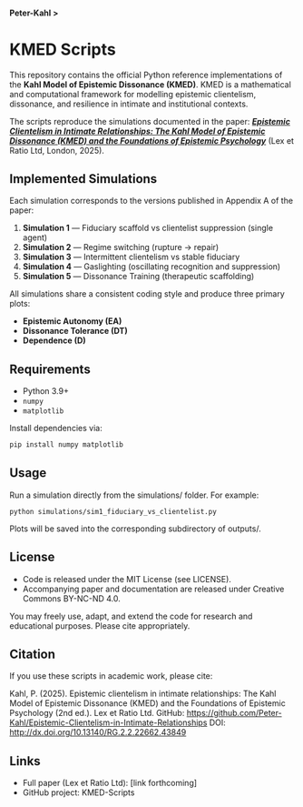 #### Peter-Kahl >

# KMED Scripts

This repository contains the official Python reference implementations of the **Kahl Model of Epistemic Dissonance (KMED)**.
KMED is a mathematical and computational framework for modelling epistemic clientelism, dissonance, and resilience in intimate and institutional contexts.

The scripts reproduce the simulations documented in the paper:
[**_Epistemic Clientelism in Intimate Relationships: The Kahl Model of Epistemic Dissonance (KMED) and the Foundations of Epistemic Psychology_**](https://github.com/Peter-Kahl/Epistemic-Clientelism-in-Intimate-Relationships) (Lex et Ratio Ltd, London, 2025).

## Implemented Simulations

Each simulation corresponds to the versions published in Appendix A of the paper:

1. **Simulation 1** — Fiduciary scaffold vs clientelist suppression (single agent)
2. **Simulation 2** — Regime switching (rupture → repair)
3. **Simulation 3** — Intermittent clientelism vs stable fiduciary
4. **Simulation 4** — Gaslighting (oscillating recognition and suppression)
5. **Simulation 5** — Dissonance Training (therapeutic scaffolding)

All simulations share a consistent coding style and produce three primary plots:
- **Epistemic Autonomy (EA)**
- **Dissonance Tolerance (DT)**
- **Dependence (D)**

## Requirements

- Python 3.9+
- `numpy`
- `matplotlib`

Install dependencies via:

```bash
pip install numpy matplotlib
```

## Usage

Run a simulation directly from the simulations/ folder. For example:

```
python simulations/sim1_fiduciary_vs_clientelist.py
```

Plots will be saved into the corresponding subdirectory of outputs/.

## License
- Code is released under the MIT License (see LICENSE).
- Accompanying paper and documentation are released under Creative Commons BY-NC-ND 4.0.

You may freely use, adapt, and extend the code for research and educational purposes. Please cite appropriately.


## Citation

If you use these scripts in academic work, please cite:

Kahl, P. (2025). Epistemic clientelism in intimate relationships: The Kahl Model of Epistemic Dissonance (KMED) and the Foundations of Epistemic Psychology (2nd ed.). Lex et Ratio Ltd. GitHub: https://github.com/Peter-Kahl/Epistemic-Clientelism-in-Intimate-Relationships DOI: http://dx.doi.org/10.13140/RG.2.2.22662.43849

## Links

- Full paper (Lex et Ratio Ltd): [link forthcoming]
- GitHub project: KMED-Scripts

